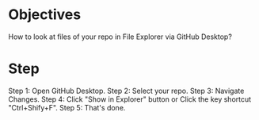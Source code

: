 # Objectives
How to look at files of your repo in File Explorer via GitHub Desktop?
# Step
Step 1:
Open GitHub Desktop.
Step 2:
Select your repo.
Step 3:
Navigate Changes.
Step 4:
Click "Show in Explorer" button
or 
Click the key shortcut "Ctrl+Shify+F".
Step 5:
That's done.
